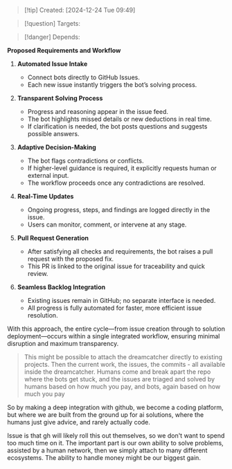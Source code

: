 
>[!tip] Created: [2024-12-24 Tue 09:49]

>[!question] Targets: 

>[!danger] Depends: 

**Proposed Requirements and Workflow**

1. **Automated Issue Intake**
    
    - Connect bots directly to GitHub Issues.
    - Each new issue instantly triggers the bot’s solving process.
2. **Transparent Solving Process**
    
    - Progress and reasoning appear in the issue feed.
    - The bot highlights missed details or new deductions in real time.
    - If clarification is needed, the bot posts questions and suggests possible answers.
3. **Adaptive Decision-Making**
    
    - The bot flags contradictions or conflicts.
    - If higher-level guidance is required, it explicitly requests human or external input.
    - The workflow proceeds once any contradictions are resolved.
4. **Real-Time Updates**
    
    - Ongoing progress, steps, and findings are logged directly in the issue.
    - Users can monitor, comment, or intervene at any stage.
5. **Pull Request Generation**
    
    - After satisfying all checks and requirements, the bot raises a pull request with the proposed fix.
    - This PR is linked to the original issue for traceability and quick review.
6. **Seamless Backlog Integration**
    
    - Existing issues remain in GitHub; no separate interface is needed.
    - All progress is fully automated for faster, more efficient issue resolution.

With this approach, the entire cycle—from issue creation through to solution deployment—occurs within a single integrated workflow, ensuring minimal disruption and maximum transparency.

> This might be possible to attach the dreamcatcher directly to existing projects.  Then the current work, the issues, the commits - all available inside the dreamcatcher.  Humans come and break apart the repo where the bots get stuck, and the issues are triaged and solved by humans based on how much you pay, and bots, again based on how much you pay

So by making a deep integration with github, we become a coding platform, but where we are built from the ground up for ai solutions, where the humans just give advice, and rarely actually code.

Issue is that gh will likely roll this out themselves, so we don't want to spend too much time on it.  The important part is our own ability to solve problems, assisted by a human network, then we simply attach to many different ecosystems.  The ability to handle money might be our biggest gain.